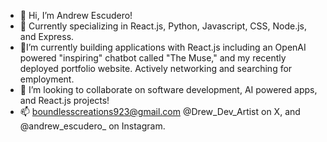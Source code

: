 - 👋 Hi, I’m Andrew Escudero!
- 👀 Currently specializing in React.js, Python, Javascript, CSS, Node.js, and Express. 
- 🌱I’m currently building applications with React.js including an OpenAI powered "inspiring" chatbot called "The Muse," and my recently deployed portfolio website. Actively networking and searching for employment. 
- 💞️ I’m looking to collaborate on software development, AI powered apps, and React.js projects! 
- 📫 boundlesscreations923@gmail.com @Drew_Dev_Artist on X, and @andrew_escudero_ on Instagram.

<!---
AndrewCodesPython/AndrewCodesPython is a ✨ special ✨ repository because its `README.md` (this file) appears on your GitHub profile.
You can click the Preview link to take a look at your changes.
--->
